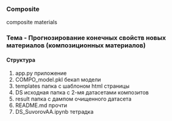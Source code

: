 ### Composite
composite materials

### Тема - Прогнозирование конечных свойств новых материалов (композиционных материалов)

#### Структура

1. app.py приложение
2. COMPO_model.pkl бекап модели
3. templates папка с шаблоном html страницы
4. DS исходная папка с 2-мя датасетами композитов
5. result папка с дампом очищенного датасета
6. README.md прочти
7. DS_SuvorovAA.ipynb тетрадка
